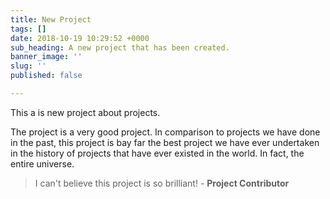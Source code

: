 ```yaml
---
title: New Project
tags: []
date: 2018-10-19 10:29:52 +0000
sub_heading: A new project that has been created.
banner_image: ''
slug: ''
published: false

---
```

This a is new project about projects.

The project is a very good project. In comparison to projects we have done in the past, this project is bay far the best project we have ever undertaken in the history of projects that have ever existed in the world. In fact, the entire universe.

> I can't believe this project is so brilliant! - **Project Contributor**